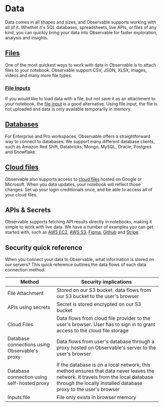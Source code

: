 # Data 

Data comes in all shapes and sizes, and Observable supports working with all of it. Whether it's SQL databases, spreadsheets, live APIs, or files of any kind, you can quickly bring your data into Observable for faster exploration, analysis and insights.

## [Files](/data/files/file-attachments) 

One of the most quickest ways to work with data in Observable is to attach files to your notebook. Observable support CSV, JSON, XLSX, images, videos and many more file types. 

### [File Inputs](/inputs/overview#file)

If you would like to load data with a file, but not save it as an attachment to your notebook, the [file input](https://observablehq.com/@observablehq/input-file) is a good alternative. Using file input, the file is not uploaded and data is only available temporarily in memory.

## [Databases](/data/databases/overview)

For Enterprise and Pro workspaces, Observable offers a straightforward way to connect to databases. We support many different database clients, such as Amazon Red Shift, Databricks, Mongo, MySQL, Oracle, Postgres and Snowflake.

## [Cloud files](/data/files/cloud-files)

Observable also supports access to [cloud files](https://observablehq.com/@observablehq/cloud-files) hosted on Google or Microsoft. When you data updates, your notebook will reflect those changes. Set up your login creditionals once, and be able to access all of your cloud files.

## APIs & Secrets
Observable supports fetching API results directly in notebooks, making it simple to work with live data. We have a number of examples you can get started with, such as [AWS EC2](https://observablehq.com/@observablehq/aws-ec2-api-starter), [AWS S3](https://observablehq.com/@observablehq/aws-s3-api-starter), [Figma](https://observablehq.com/@observablehq/figma-api-starter), [Github](https://observablehq.com/@observablehq/github-api-starter) and [Stripe](https://observablehq.com/@observablehq/stripe-api-starter).


## Security quick reference
When you connect your data to Observable, what information is stored on our servers? This quick reference outlines the data flows of each data connection method. 

|Method | Security implications |
|--- |---
|File Attachment | Stored on our S3 bucket. data flows from our S3 bucket to the user's browser |
|APIs using secrets | Secret is stored encrypted on our S3 bucket |
|Cloud Files  | Data flows from cloud file provider to the user's browser. User has to sign in to grant access to the cloud file storage|
| Database connections using Observable's proxy  | Data flows from user's database through a proxy hosted on Observable's server to the user's browser|
|Database connection using self-hosted proxy | If the database is on a local network, this method ensures that data never leaves the network. It travels from the local database through the locally installed database proxy to the user's browser|
|Inputs:file| File only exists in browser memory |
